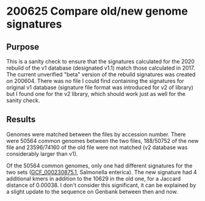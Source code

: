 # 200625 Compare old/new genome signatures

## Purpose

This is a sanity check to ensure that the signatures calculated for the 2020 rebuild of the v1 database (designated v1.1) match those calculated in 2017. The current unverified "beta" version of the rebuild signatures was created on 200604. There was no file I could find containing the signatures for original v1 database (signature file format was introduced for v2 of library) but I found one for the v2 library, which should work just as well for the sanity check.


## Results

Genomes were matched between the files by accession number. There were 50564 common genomes between the two files, 188/50752 of the new file and 23596/74160 of the old file were not matched (v2 database was considerably larger than v1).

Of the 50564 common genomes, only one had different signatures for the two sets ([GCF_000230875.1](https://www.ncbi.nlm.nih.gov/assembly/GCF_000230875.1/), Salmonella enterica). The new signature had 4 additional kmers in addition to the 10629 in the old one, for a Jaccard distance of 0.00038. I don't consider this significant, it can be explained by a slight update to the sequence on Genbank between then and now.